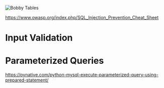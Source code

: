![Bobby Tables](https://imgs.xkcd.com/comics/exploits_of_a_mom.png)

https://www.owasp.org/index.php/SQL_Injection_Prevention_Cheat_Sheet

# Input Validation

# Parameterized Queries 
https://pynative.com/python-mysql-execute-parameterized-query-using-prepared-statement/
